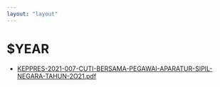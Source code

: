 ```yaml
---
layout: "layout"
---
```

# $YEAR
* [KEPPRES-2021-007-CUTI-BERSAMA-PEGAWAI-APARATUR-SIPIL-NEGARA-TAHUN-2O21.pdf](KEPPRES-2021-007-CUTI-BERSAMA-PEGAWAI-APARATUR-SIPIL-NEGARA-TAHUN-2O21.pdf)
